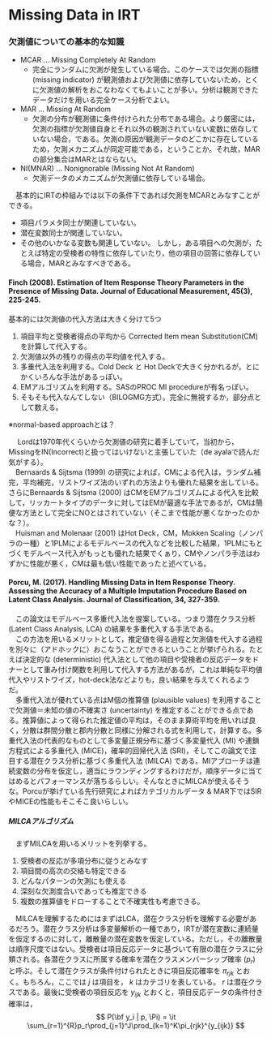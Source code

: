 # Missing Data in IRT

### 欠測値についての基本的な知識

- MCAR ... Missing Completely At Random  
  - 完全にランダムに欠測が発生している場合。このケースでは欠測の指標 (missing indicator) が観測値および欠測値に依存していないため，とくに欠測値の解析をおこなわなくてもよいことが多い。分析は観測できたデータだけを用いる完全ケース分析でよい。
- MAR ... Missing At Random  
  - 欠測の分布が観測値に条件付けられた分布である場合。より厳密には，欠測の指標が欠測値自身とそれ以外の観測されていない変数に依存していない場合，である。欠測の原因が観測データのどこかに存在しているため，欠測メカニズムが同定可能である，ということか。それ故，MARの部分集合はMARとはならない。
- NI(MNAR) ... Nonignorable (Missing Not At Random)
  - 欠測データのメカニズムが欠測値に依存している場合。

　基本的にIRTの枠組みでは以下の条件下であれば欠測をMCARとみなすことができる。
- 項目パラメタ同士が関連していない。
- 潜在変数同士が関連していない。
- その他のいかなる変数も関連していない。
しかし，ある項目への欠測が，たとえば特定の受検者の特性に依存していたり，他の項目の回答に依存している場合，MARとみなすべきである。

#### Finch (2008). Estimation of Item Response Theory Parameters in the Presence of Missing Data. Journal of Educational Measurement, 45(3), 225-245.  

基本的には欠測値の代入方法は大きく分けて5つ

1. 項目平均と受検者得点の平均から Corrected Item mean Substitution(CM) を計算して代入する。
2. 欠測値以外の残りの得点の平均値を代入する。
3. 多重代入法を利用する。Cold Deck と Hot Deckで大きく分かれるが，とにかくいろんな手法があるっぽい。
4. EMアルゴリズムを利用する。SASのPROC MI procedureが有名っぽい。
5. そもそも代入なんてしない（BILOGMG方式）。完全に無視するか，部分点として数える。

※normal-based approachとは？

<span>　</span>
Lordは1970年代くらいから欠測値の研究に着手していて，当初から，MissingをIN(Incorrect)と扱ってはいけないと主張していた（de ayalaで読んだ気がする）。  
　Bernaards & Sijtsma (1999) の研究によれば，CMによる代入は，ランダム補完，平均補完，リストワイズ法のいずれの方法よりも優れた結果を出している。さらにBernaards & Sijtsma (2000) はCMをEMアルゴリズムによる代入を比較して，リッカートタイプのデータに対してはEMが最適な手法であるが，CMは簡便な方法として完全にNOとはされていない（そこまで性能が悪くなかったのかな？）。  
　Huisman and Molenaar (2001) はHot Deck，CM，Mokken Scaling（ノンパラの一種）と1PLMによるモデルベースの代入などを比較した結果，1PLMにもとづくモデルベース代入がもっとも優れた結果でくぁり，CMやノンパラ手法はわずかに性能が悪く，CMは最も低い性能であったと述べている。

#### Porcu, M. (2017). Handling Missing Data in Item Response Theory. Assessing the Accuracy of a Multiple Imputation Procedure Based on Latent Class Analysis. Journal of Classification, 34, 327-359.

　この論文はモデルベース多重代入法を提案している。つまり潜在クラス分析 (Latent Class Analysis, LCA) の結果を多重代入する手法である。  
　この方法を用いるメリットとして，推定値を得る過程と欠測値を代入する過程を別々に（アドホックに）おこなうことができるということが挙げられる。たとえば決定的な (deterministic) 代入法として他の項目や受検者の反応データをドナーとして重み付け関数を利用して代入する方法があるが，これは単純な平均値代入やリストワイズ，hot-deck法などよりも，良い結果を与えてくれるようだ。  
　多重代入法が優れている点はM個の推算値 (plausible values) を利用することで欠測値＝未知の値の不確実さ (uncertainty) を推定することができる点である。推算値によって得られた推定値の平均は，そのまま算術平均を用いれば良く，分散は群間分散と郡内分散と同様に分解される式を利用して，計算する。多重代入法の代表的なものとして多変量正規分布に基づく多変量代入 (MI) や連鎖方程式による多重代入 (MICE)，確率的回帰代入法 (SRI)，そしてこの論文で注目する潜在クラス分析に基づく多重代入法 (MILCA) である。MIアプローチは連続変数の分布を仮定し，適当にラウンディングするわけだが，順序データに当てはめるとパフォーマンスが落ちるらしい。そんなときにMILCAが使えるそうな。Porcuが挙げている先行研究によればカテゴリカルデータ & MAR下ではSIRやMICEの性能もそこそこ良いらしい。  
##### MILCAアルゴリズム
　まずMILCAを用いるメリットを列挙する。
1. 受検者の反応が多項分布に従うとみなす
2. 項目間の高次の交絡も特定できる
3. どんなパターンの欠測にも使える
4. 深刻な欠測度合いであっても推定できる
5. 複数の推算値をドローすることで不確実性も考慮できる。

　MILCAを理解するためにはまずはLCA，潜在クラス分析を理解する必要があるだろう。潜在クラス分析は多変量解析の一種であり，IRTが潜在変数に連続量を仮定するのに対して，離散量の潜在変数を仮定している。ただし，その離散量は順序尺度ではない。受検者は項目反応データに基づいて有限の潜在クラスに分類される。各潜在クラスに所属する確率を潜在クラスメンバーシップ確率 ($p_r$) と呼ぶ。そして潜在クラスが条件付けられたときに項目反応確率を $\pi_{rjk}$ とおく。もちろん，ここでは $j$ は項目を， $k$ はカテゴリを表している。 $r$ は潜在クラスである。最後に受検者の項目反応を $y_{ijk}$ とおくと，項目反応データの条件付き確率は，
$$
P(\bf y_i | p, \Pi) = \it \sum_{r=1}^{R}p_r\prod_{j=1}^J\prod_{k=1}^K\pi_{rjk}^{y_{ijk}}
$$
